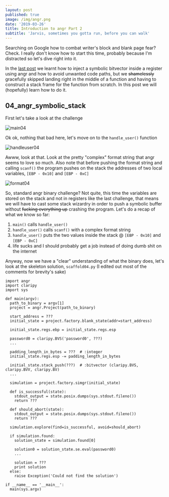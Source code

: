 ```yaml
---
layout: post
published: true
image: /img/angr.png
date: '2019-03-26'
title: Introduction to angr Part 2
subtitle: 'Jarvis, sometimes you gotta run, before you can walk'
---
```

Searching on Google how to combat writer's block and blank page fear? Check. I really don't know how to start this time, probably because I'm distracted so let's dive right into it.

In the [last post](https://blog.notso.pro/2019-03-25-angr-introduction-part1/) we learnt how to inject a symbolic bitvector inside a register using angr and how to avoid unwanted code paths, but we ~~shamelessly~~ gracefully skipped landing right in the middle of a function and having to construct a stack frame for the function from scratch. In this post we will (hopefully) learn how to do it.

## 04_angr_symbolic_stack
First let's take a look at the challenge

![main04]({{site.baseurl}}/img/main04.png)

Ok ok, nothing that bad here, let's move on to the `handle_user()` function

![handleuser04]({{site.baseurl}}/img/handleuser04.png)

Awww, look at that. Look at the pretty "complex" format string that angr seems to love so much. Also note that before pushing the format string and calling `scanf()` the program pushes on the stack the addresses of two local variables, `[EBP - 0x10]` and `[EBP - 0xC]`

![format04]({{site.baseurl}}/img/format04.png)

So, standard angr binary challenge? Not quite, this time the variables are stored on the stack and not in registers like the last challenge, that means we will have to cast some stack wizardry in order to push a symbolic buffer without ~~fucking everything up~~ crashing the program. Let's do a recap of what we know so far:
1. `main()` calls `handle_user()`
2. `handle_user()` calls `scanf()` with a complex format string
3. `handle_user()` puts the two values inside the stack @ `[EBP - 0x10]` and `[EBP - 0xC]`
4. life sucks and I should probably get a job instead of doing dumb shit on the internet

Anyway, now we have a "clear" understanding of what the binary does, let's look at the skeleton solution, `scaffold04.py` (I edited out most of the comments for brevity's sake)

```
import angr
import claripy
import sys

def main(argv):
  path_to_binary = argv[1]
  project = angr.Project(path_to_binary)

  start_address = ???
  initial_state = project.factory.blank_state(addr=start_address)
  
  initial_state.regs.ebp = initial_state.regs.esp

  password0 = claripy.BVS('password0', ???)
  ...

  padding_length_in_bytes = ???  # :integer
  initial_state.regs.esp -= padding_length_in_bytes

  initial_state.stack_push(???)  # :bitvector (claripy.BVS, claripy.BVV, claripy.BV)
  ...

  simulation = project.factory.simgr(initial_state)

  def is_successful(state):
    stdout_output = state.posix.dumps(sys.stdout.fileno())
    return ???

  def should_abort(state):
    stdout_output = state.posix.dumps(sys.stdout.fileno())
    return ???

  simulation.explore(find=is_successful, avoid=should_abort)

  if simulation.found:
    solution_state = simulation.found[0]

    solution0 = solution_state.se.eval(password0)
    ...

    solution = ???
    print solution
  else:
    raise Exception('Could not find the solution')

if __name__ == '__main__':
  main(sys.argv)
```
